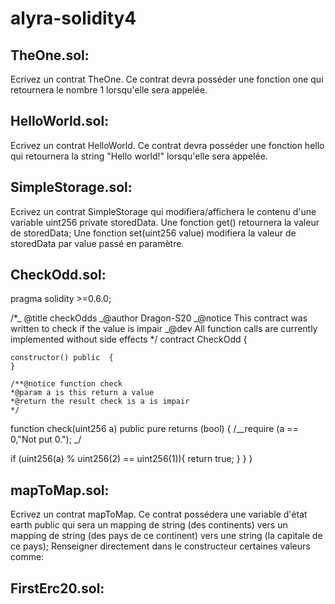# alyra-solidity4

## TheOne.sol:

Ecrivez un contrat TheOne. Ce contrat devra posséder une fonction one qui retournera le nombre 1 lorsqu'elle sera appelée.

## HelloWorld.sol:

Ecrivez un contrat HelloWorld.
Ce contrat devra posséder une fonction hello qui retournera la string "Hello world!" lorsqu'elle sera appelée.

## SimpleStorage.sol:

Ecrivez un contrat SimpleStorage qui modifiera/affichera le contenu d'une variable uint256 private storedData.
Une fonction get() retournera la valeur de storedData; Une fonction set(uint256 value) modifiera la valeur de storedData par value passé en paramètre.

## CheckOdd.sol:

pragma solidity >=0.6.0;

/\*_ @title checkOdds
_@author Dragon-S20
_@notice This contract was written to check if the value is impair
_@dev All function calls are currently implemented without side effects
\*/
contract CheckOdd {

    constructor() public  {
    }

    /**@notice function check
    *@param a is this return a value
    *@return the result check is a is impair
    */

function check(uint256 a) public pure returns (bool) {
/_\_require (a == 0,"Not put 0."); _/

if (uint256(a) % uint256(2) == uint256(1)){
return true;
}
}
}

## mapToMap.sol:

Ecrivez un contrat mapToMap. Ce contrat possédera une variable d'état earth public qui sera un mapping de string (des continents) vers un mapping de string (des pays de ce continent) vers une string (la capitale de ce pays); Renseigner directement dans le constructeur certaines valeurs comme:

## FirstErc20.sol:
